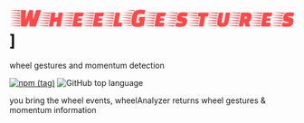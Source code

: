 # ![wheel gestures](./WheelGestures.svg)]

wheel gestures and momentum detection

[![npm (tag)](https://img.shields.io/npm/v/wheel-analyzer/latest.svg)](https://www.npmjs.com/package/use-location-state)
![GitHub top language](https://img.shields.io/github/languages/top/xiel/wheel-analyzer.svg)

you bring the wheel events, wheelAnalyzer returns wheel gestures & momentum information
